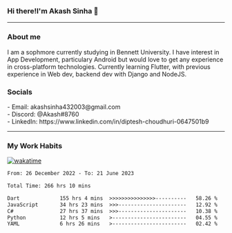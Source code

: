 <h3>Hi there!I'm Akash Sinha 👋</h3>

--- 

<h3>About me</h3>
I am a sophmore currently studying in Bennett University. I have interest in App Development, particulary Android but would love to get any experience in cross-platform technologies. Currently learning Flutter, with previous experience in Web dev, backend dev with Django and NodeJS.

<h3>Socials</h3>
 - Email: akashsinha432003@gmail.com<br>
 - Discord: @Akash#8760<br>
 - LinkedIn: https://www.linkedin.com/in/diptesh-choudhuri-0647501b9<br>


---

<h3>My Work Habits</h3>

[![wakatime](https://wakatime.com/badge/user/938b2951-49cf-4810-9b9e-c17cde3d3343.svg)](https://wakatime.com/@938b2951-49cf-4810-9b9e-c17cde3d3343)

<!--START_SECTION:waka-->

```txt
From: 26 December 2022 - To: 21 June 2023

Total Time: 266 hrs 10 mins

Dart             155 hrs 4 mins  >>>>>>>>>>>>>>>----------   58.26 %
JavaScript       34 hrs 23 mins  >>>----------------------   12.92 %
C#               27 hrs 37 mins  >>>----------------------   10.38 %
Python           12 hrs 5 mins   >------------------------   04.55 %
YAML             6 hrs 26 mins   >------------------------   02.42 %
```

<!--END_SECTION:waka-->


